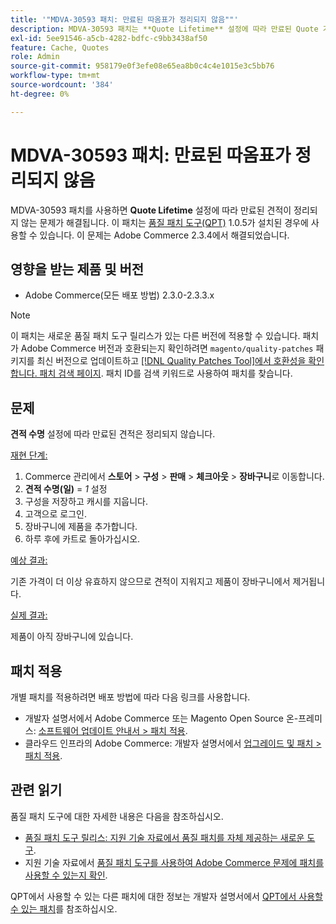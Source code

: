 ```yaml
---
title: '"MDVA-30593 패치: 만료된 따옴표가 정리되지 않음""'
description: MDVA-30593 패치는 **Quote Lifetime** 설정에 따라 만료된 Quote 가 정리되지 않는 문제를 해결합니다. 이 패치는 [Quality Patches Tool (QPT)](/help/announcements/adobe-commerce-announcements/magento-quality-patches-released-new-tool-to-self-serve-quality-patches.md) 1.0.5가 설치된 경우 사용할 수 있습니다. 이 문제는 Adobe Commerce 2.3.4에서 해결되었습니다.
exl-id: 5ee91546-a5cb-4282-bdfc-c9bb3438af50
feature: Cache, Quotes
role: Admin
source-git-commit: 958179e0f3efe08e65ea8b0c4c4e1015e3c5bb76
workflow-type: tm+mt
source-wordcount: '384'
ht-degree: 0%

---
```


# MDVA-30593 패치: 만료된 따옴표가 정리되지 않음

MDVA-30593 패치를 사용하면 **Quote Lifetime** 설정에 따라 만료된 견적이 정리되지 않는 문제가 해결됩니다. 이 패치는 [품질 패치 도구(QPT)](/help/announcements/adobe-commerce-announcements/magento-quality-patches-released-new-tool-to-self-serve-quality-patches.md) 1.0.5가 설치된 경우에 사용할 수 있습니다. 이 문제는 Adobe Commerce 2.3.4에서 해결되었습니다.

## 영향을 받는 제품 및 버전

* Adobe Commerce(모든 배포 방법) 2.3.0-2.3.3.x

>[!NOTE]
>
>이 패치는 새로운 품질 패치 도구 릴리스가 있는 다른 버전에 적용할 수 있습니다. 패치가 Adobe Commerce 버전과 호환되는지 확인하려면 `magento/quality-patches` 패키지를 최신 버전으로 업데이트하고 [[!DNL Quality Patches Tool]에서 호환성을 확인합니다. 패치 검색 페이지](https://devdocs.magento.com/quality-patches/tool.html#patch-grid). 패치 ID를 검색 키워드로 사용하여 패치를 찾습니다.

## 문제

**견적 수명** 설정에 따라 만료된 견적은 정리되지 않습니다.

<u>재현 단계:</u>

1. Commerce 관리에서 **스토어** > **구성** > **판매** > **체크아웃** > **장바구니**&#x200B;로 이동합니다.
1. **견적 수명(일)** = *1* 설정
1. 구성을 저장하고 캐시를 지웁니다.
1. 고객으로 로그인.
1. 장바구니에 제품을 추가합니다.
1. 하루 후에 카트로 돌아가십시오.

<u>예상 결과:</u>

기존 가격이 더 이상 유효하지 않으므로 견적이 지워지고 제품이 장바구니에서 제거됩니다.

<u>실제 결과:</u>

제품이 아직 장바구니에 있습니다.

## 패치 적용

개별 패치를 적용하려면 배포 방법에 따라 다음 링크를 사용합니다.

* 개발자 설명서에서 Adobe Commerce 또는 Magento Open Source 온-프레미스: [소프트웨어 업데이트 안내서 > 패치 적용](https://devdocs.magento.com/guides/v2.4/comp-mgr/patching/mqp.html).
* 클라우드 인프라의 Adobe Commerce: 개발자 설명서에서 [업그레이드 및 패치 > 패치 적용](https://devdocs.magento.com/cloud/project/project-patch.html).

## 관련 읽기

품질 패치 도구에 대한 자세한 내용은 다음을 참조하십시오.

* [품질 패치 도구 릴리스: 지원 기술 자료에서 품질 패치를 자체 제공하는 새로운 도구](/help/announcements/adobe-commerce-announcements/magento-quality-patches-released-new-tool-to-self-serve-quality-patches.md).
* 지원 기술 자료에서 [품질 패치 도구를 사용하여 Adobe Commerce 문제에 패치를 사용할 수 있는지 확인](/help/support-tools/patches-available-in-qpt-tool/check-patch-for-magento-issue-with-magento-quality-patches.md).

QPT에서 사용할 수 있는 다른 패치에 대한 정보는 개발자 설명서에서 [QPT에서 사용할 수 있는 패치](https://devdocs.magento.com/quality-patches/tool.html#patch-grid)를 참조하십시오.
